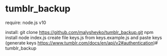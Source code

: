 # tumblr_backup

require: node.js v10

install: 
git clone https://github.com/malyshevko/tumblr_backup.git
npm install
node index.js
create file keys.js from keys.example.js and paste keys (generate keys https://www.tumblr.com/docs/en/api/v2#authentication)# tumblr_backup
